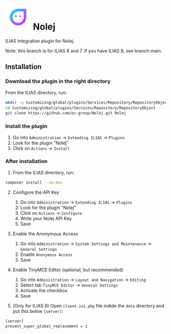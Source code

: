 # ![Icon](templates/images/icon_xnlj.svg) Nolej
ILIAS integration plugin for Nolej.

Note: this branch is for ILIAS 6 and 7. If you have ILIAS 8, see branch main.


## Installation

### Download the plugin in the right directory

From the ILIAS directory, run:

```sh
mkdir -p Customizing/global/plugins/Services/Repository/RepositoryObject
cd Customizing/global/plugins/Services/Repository/RepositoryObject
git clone https://github.com/oc-group/Nolej.git Nolej
```

### Install the plugin

1. Go into `Administration` -> `Extending ILIAS` -> `Plugins`
2. Look for the plugin "Nolej"
3. Click on `Actions` -> `Install`

### After installation

1. From the ILIAS directory, run:

```sh
composer install --no-dev
```

2. Configure the API Key
   1. Go into `Administration` -> `Extending ILIAS` -> `Plugins`
   2. Look for the plugin "Nolej"
   3. Click on `Actions` -> `Configure`
   4. Write your Nolej API Key
   5. Save

3. Enable the Anonymous Access
   1. Go into `Administration` -> `System Settings and Maintenance` -> `General Settings`
   2. Enable `Anonymous Access`
   3. Save

4. Enable TinyMCE Editor (optional, but recommended)
   1. Go into `Administration` -> `Layout and Navigation` -> `Editing`
   2. Select tab `TinyMCE Editor` -> `General Settings`
   3. Activate the checkbox
   4. Save

5. (Only for ILIAS 8) Open `client.ini.php` file indide the `data` directory and put this below `[server]`:

```
[server]
prevent_super_global_replacement = 1
```
